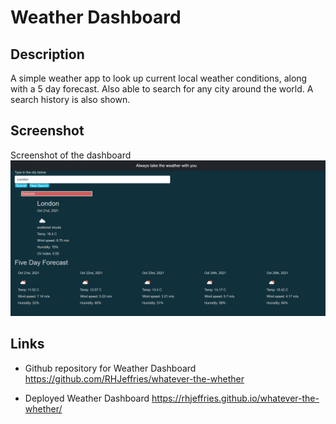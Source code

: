 # Weather Dashboard

## Description 

A simple weather app to look up current local weather conditions, along with a 5 day forecast. Also able to search for any city around the world. A search history is also shown.

## Screenshot

Screenshot of the dashboard ![dashboard screenshot](./screenshot/weather-screenshot.jpg)

## Links

* Github repository for Weather Dashboard https://github.com/RHJeffries/whatever-the-whether

* Deployed Weather Dashboard https://rhjeffries.github.io/whatever-the-whether/

